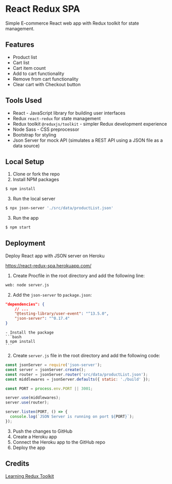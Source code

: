 # React Redux SPA

Simple E-commerce React web app with Redux toolkit for state management.

## Features
- Product list
- Cart list
- Cart item count
- Add to cart functionality
- Remove from cart functionality
- Clear cart with Checkout button

## Tools Used
- React - JavaScript library for building user interfaces
- Redux `react-redux` for state management
- Redux toolkit `@reduxjs/toolkit` - simpler Redux development experience
- Node Sass - CSS preprocessor
- Bootstrap for styling
- Json Server for mock API (simulates a REST API using a JSON file as a data source)

## Local Setup
1. Clone or fork the repo
2. Install NPM packages
```bash
$ npm install
```
3. Run the local server
```bash
$ npx json-server './src/data/productList.json'
```
3. Run the app
```bash
$ npm start
```

## Deployment
Deploy React app with JSON server on Heroku

https://react-redux-spa.herokuapp.com/

1. Create Procfile in the root directory and add the following line:
```bash
web: node server.js
```
2. Add the `json-server` to `package.json`:
```json
"dependencies": {
    // ...
    "@testing-library/user-event": "^13.5.0",
    "json-server": "^0.17.4"
}
```
    - Install the package
    ```bash
    $ npm install
    ```
2. Create `server.js` file in the root directory and add the following code:
```javascript
const jsonServer = require('json-server');
const server = jsonServer.create();
const router = jsonServer.router('src/data/productList.json');
const middlewares = jsonServer.defaults({ static: './build' });

const PORT = process.env.PORT || 3001;

server.use(middlewares);
server.use(router);

server.listen(PORT, () => {
  console.log(`JSON Server is running on port ${PORT}`);
});
```
3. Push the changes to GitHub
4. Create a Heroku app
5. Connect the Heroku app to the GitHub repo
6. Deploy the app


## Credits
[Learning Redux Toolkit](https://www.linkedin.com/learning/learning-redux-toolkit)
